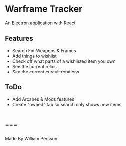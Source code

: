 # Warframe Tracker

An Electron application with React

## Features

- Search For Weapons & Frames
- Add things to wishlist
- Check off what parts of a wishlisted item you own
- See the current relics
- See the current curcuit rotations

## ToDo

- Add Arcanes & Mods features
- Create "owned" tab so search only shows new items

# ---
Made By William Persson
